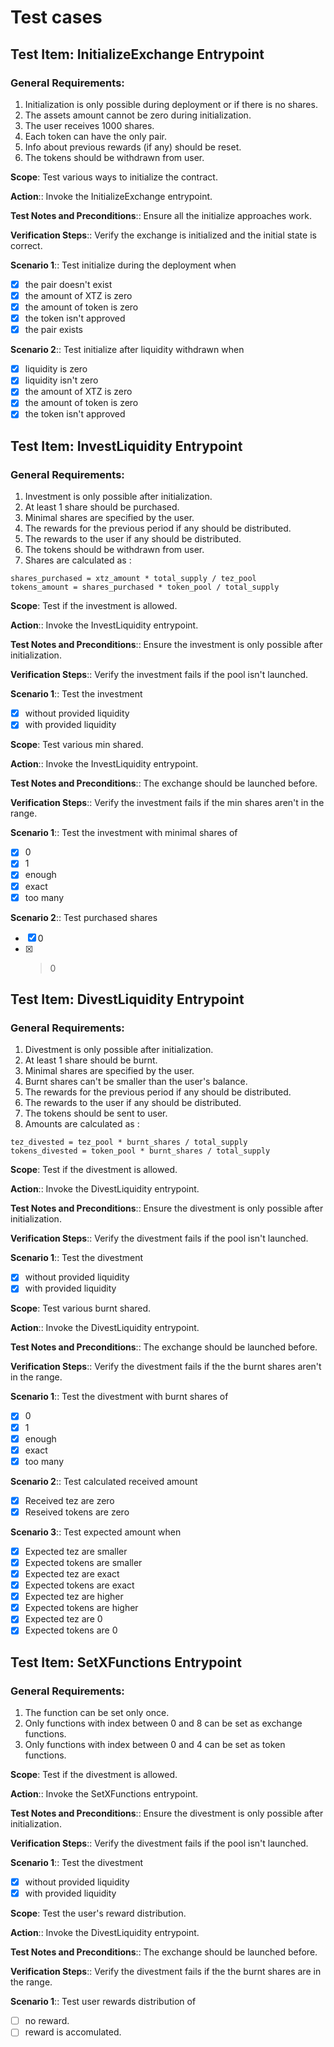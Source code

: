 # Test cases

## Test Item: InitializeExchange Entrypoint

### General Requirements:

1. Initialization is only possible during deployment or if there is no shares.
2. The assets amount cannot be zero during initialization.
3. The user receives 1000 shares.
4. Each token can have the only pair.
5. Info about previous rewards (if any) should be reset.
6. The tokens should be withdrawn from user.

**Scope**: Test various ways to initialize the contract.

**Action**:: Invoke the InitializeExchange entrypoint.

**Test Notes and Preconditions**:: Ensure all the initialize approaches work.

**Verification Steps**:: Verify the exchange is initialized and the initial state is correct.

**Scenario 1**:: Test initialize during the deployment when

- [x] the pair doesn't exist
- [x] the amount of XTZ is zero
- [x] the amount of token is zero
- [x] the token isn't approved
- [x] the pair exists

**Scenario 2**:: Test initialize after liquidity withdrawn when

- [x] liquidity is zero
- [x] liquidity isn't zero
- [x] the amount of XTZ is zero
- [x] the amount of token is zero
- [x] the token isn't approved

## Test Item: InvestLiquidity Entrypoint

### General Requirements:

1. Investment is only possible after initialization.
2. At least 1 share should be purchased.
3. Minimal shares are specified by the user.
4. The rewards for the previous period if any should be distributed.
5. The rewards to the user if any should be distributed.
6. The tokens should be withdrawn from user.
7. Shares are calculated as :

```
shares_purchased = xtz_amount * total_supply / tez_pool
tokens_amount = shares_purchased * token_pool / total_supply
```

**Scope**: Test if the investment is allowed.

**Action**:: Invoke the InvestLiquidity entrypoint.

**Test Notes and Preconditions**:: Ensure the investment is only possible after initialization.

**Verification Steps**:: Verify the investment fails if the pool isn't launched.

**Scenario 1**:: Test the investment

- [x] without provided liquidity
- [x] with provided liquidity

**Scope**: Test various min shared.

**Action**:: Invoke the InvestLiquidity entrypoint.

**Test Notes and Preconditions**:: The exchange should be launched before.

**Verification Steps**:: Verify the investment fails if the min shares aren't in the range.

**Scenario 1**:: Test the investment with minimal shares of

- [x] 0
- [x] 1
- [x] enough
- [x] exact
- [x] too many

**Scenario 2**:: Test purchased shares

- [x] 0
- [x] > 0

## Test Item: DivestLiquidity Entrypoint

### General Requirements:

1. Divestment is only possible after initialization.
2. At least 1 share should be burnt.
3. Minimal shares are specified by the user.
4. Burnt shares can't be smaller than the user's balance.
5. The rewards for the previous period if any should be distributed.
6. The rewards to the user if any should be distributed.
7. The tokens should be sent to user.
8. Amounts are calculated as :

```
tez_divested = tez_pool * burnt_shares / total_supply
tokens_divested = token_pool * burnt_shares / total_supply
```

**Scope**: Test if the divestment is allowed.

**Action**:: Invoke the DivestLiquidity entrypoint.

**Test Notes and Preconditions**:: Ensure the divestment is only possible after initialization.

**Verification Steps**:: Verify the divestment fails if the pool isn't launched.

**Scenario 1**:: Test the divestment

- [x] without provided liquidity
- [x] with provided liquidity

**Scope**: Test various burnt shared.

**Action**:: Invoke the DivestLiquidity entrypoint.

**Test Notes and Preconditions**:: The exchange should be launched before.

**Verification Steps**:: Verify the divestment fails if the the burnt shares aren't in the range.

**Scenario 1**:: Test the divestment with burnt shares of

- [x] 0
- [x] 1
- [x] enough
- [x] exact
- [x] too many

**Scenario 2**:: Test calculated received amount

- [x] Received tez are zero
- [x] Reseived tokens are zero

**Scenario 3**:: Test expected amount when

- [x] Expected tez are smaller
- [x] Expected tokens are smaller
- [x] Expected tez are exact
- [x] Expected tokens are exact
- [x] Expected tez are higher
- [x] Expected tokens are higher
- [x] Expected tez are 0
- [x] Expected tokens are 0

## Test Item: SetXFunctions Entrypoint

### General Requirements:

1. The function can be set only once.
2. Only functions with index between 0 and 8 can be set as exchange functions.
3. Only functions with index between 0 and 4 can be set as token functions.

**Scope**: Test if the divestment is allowed.

**Action**:: Invoke the SetXFunctions entrypoint.

**Test Notes and Preconditions**:: Ensure the divestment is only possible after initialization.

**Verification Steps**:: Verify the divestment fails if the pool isn't launched.

**Scenario 1**:: Test the divestment

- [x] without provided liquidity
- [x] with provided liquidity

**Scope**: Test the user's reward distribution.

**Action**:: Invoke the DivestLiquidity entrypoint.

**Test Notes and Preconditions**:: The exchange should be launched before.

**Verification Steps**:: Verify the divestment fails if the the burnt shares are in the range.

**Scenario 1**:: Test user rewards distribution of

- [ ] no reward.
- [ ] reward is accomulated.
